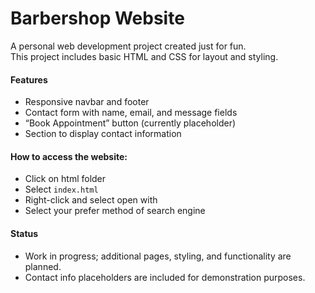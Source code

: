 # Barbershop Website

A personal web development project created just for fun.  
This project includes basic HTML and CSS for layout and styling.

#### Features
- Responsive navbar and footer
- Contact form with name, email, and message fields
- “Book Appointment” button (currently placeholder)
- Section to display contact information


#### How to access the website:
- Click on html folder
- Select `index.html`
- Right-click and select open with
- Select your prefer method of search engine


#### Status
- Work in progress; additional pages, styling, and functionality are planned.
- Contact info placeholders are included for demonstration purposes.

